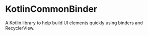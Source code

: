 # KotlinCommonBinder
A Kotlin library to help build UI elements quickly using binders and RecyclerView.
